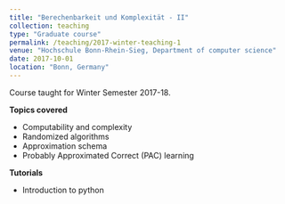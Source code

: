 ```yaml
---
title: "Berechenbarkeit und Komplexität - II"
collection: teaching
type: "Graduate course"
permalink: /teaching/2017-winter-teaching-1
venue: "Hochschule Bonn-Rhein-Sieg, Department of computer science"
date: 2017-10-01
location: "Bonn, Germany"
---
```

Course taught for Winter Semester 2017-18.

**Topics covered**
+ Computability and complexity
+ Randomized algorithms
+ Approximation schema
+ Probably Approximated Correct (PAC) learning

**Tutorials**
+ Introduction to python
